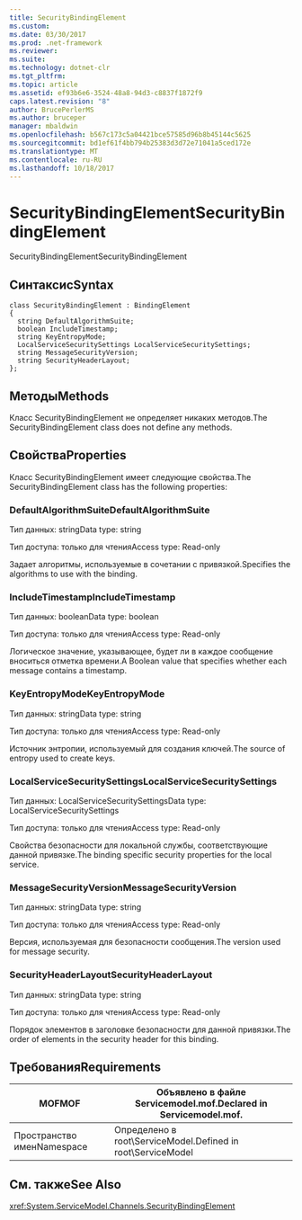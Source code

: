 ```yaml
---
title: SecurityBindingElement
ms.custom: 
ms.date: 03/30/2017
ms.prod: .net-framework
ms.reviewer: 
ms.suite: 
ms.technology: dotnet-clr
ms.tgt_pltfrm: 
ms.topic: article
ms.assetid: ef93b6e6-3524-48a8-94d3-c8837f1872f9
caps.latest.revision: "8"
author: BrucePerlerMS
ms.author: bruceper
manager: mbaldwin
ms.openlocfilehash: b567c173c5a04421bce57585d96b8b45144c5625
ms.sourcegitcommit: bd1ef61f4bb794b25383d3d72e71041a5ced172e
ms.translationtype: MT
ms.contentlocale: ru-RU
ms.lasthandoff: 10/18/2017
---
```

# <a name="securitybindingelement"></a><span data-ttu-id="f2c31-102">SecurityBindingElement</span><span class="sxs-lookup"><span data-stu-id="f2c31-102">SecurityBindingElement</span></span>
<span data-ttu-id="f2c31-103">SecurityBindingElement</span><span class="sxs-lookup"><span data-stu-id="f2c31-103">SecurityBindingElement</span></span>  
  
## <a name="syntax"></a><span data-ttu-id="f2c31-104">Синтаксис</span><span class="sxs-lookup"><span data-stu-id="f2c31-104">Syntax</span></span>  
  
```  
class SecurityBindingElement : BindingElement  
{  
  string DefaultAlgorithmSuite;  
  boolean IncludeTimestamp;  
  string KeyEntropyMode;  
  LocalServiceSecuritySettings LocalServiceSecuritySettings;  
  string MessageSecurityVersion;  
  string SecurityHeaderLayout;  
};  
```  
  
## <a name="methods"></a><span data-ttu-id="f2c31-105">Методы</span><span class="sxs-lookup"><span data-stu-id="f2c31-105">Methods</span></span>  
 <span data-ttu-id="f2c31-106">Класс SecurityBindingElement не определяет никаких методов.</span><span class="sxs-lookup"><span data-stu-id="f2c31-106">The SecurityBindingElement class does not define any methods.</span></span>  
  
## <a name="properties"></a><span data-ttu-id="f2c31-107">Свойства</span><span class="sxs-lookup"><span data-stu-id="f2c31-107">Properties</span></span>  
 <span data-ttu-id="f2c31-108">Класс SecurityBindingElement имеет следующие свойства.</span><span class="sxs-lookup"><span data-stu-id="f2c31-108">The SecurityBindingElement class has the following properties:</span></span>  
  
### <a name="defaultalgorithmsuite"></a><span data-ttu-id="f2c31-109">DefaultAlgorithmSuite</span><span class="sxs-lookup"><span data-stu-id="f2c31-109">DefaultAlgorithmSuite</span></span>  
 <span data-ttu-id="f2c31-110">Тип данных: string</span><span class="sxs-lookup"><span data-stu-id="f2c31-110">Data type: string</span></span>  
  
 <span data-ttu-id="f2c31-111">Тип доступа: только для чтения</span><span class="sxs-lookup"><span data-stu-id="f2c31-111">Access type: Read-only</span></span>  
  
 <span data-ttu-id="f2c31-112">Задает алгоритмы, используемые в сочетании с привязкой.</span><span class="sxs-lookup"><span data-stu-id="f2c31-112">Specifies the algorithms to use with the binding.</span></span>  
  
### <a name="includetimestamp"></a><span data-ttu-id="f2c31-113">IncludeTimestamp</span><span class="sxs-lookup"><span data-stu-id="f2c31-113">IncludeTimestamp</span></span>  
 <span data-ttu-id="f2c31-114">Тип данных: boolean</span><span class="sxs-lookup"><span data-stu-id="f2c31-114">Data type: boolean</span></span>  
  
 <span data-ttu-id="f2c31-115">Тип доступа: только для чтения</span><span class="sxs-lookup"><span data-stu-id="f2c31-115">Access type: Read-only</span></span>  
  
 <span data-ttu-id="f2c31-116">Логическое значение, указывающее, будет ли в каждое сообщение вноситься отметка времени.</span><span class="sxs-lookup"><span data-stu-id="f2c31-116">A Boolean value that specifies whether each message contains a timestamp.</span></span>  
  
### <a name="keyentropymode"></a><span data-ttu-id="f2c31-117">KeyEntropyMode</span><span class="sxs-lookup"><span data-stu-id="f2c31-117">KeyEntropyMode</span></span>  
 <span data-ttu-id="f2c31-118">Тип данных: string</span><span class="sxs-lookup"><span data-stu-id="f2c31-118">Data type: string</span></span>  
  
 <span data-ttu-id="f2c31-119">Тип доступа: только для чтения</span><span class="sxs-lookup"><span data-stu-id="f2c31-119">Access type: Read-only</span></span>  
  
 <span data-ttu-id="f2c31-120">Источник энтропии, используемый для создания ключей.</span><span class="sxs-lookup"><span data-stu-id="f2c31-120">The source of entropy used to create keys.</span></span>  
  
### <a name="localservicesecuritysettings"></a><span data-ttu-id="f2c31-121">LocalServiceSecuritySettings</span><span class="sxs-lookup"><span data-stu-id="f2c31-121">LocalServiceSecuritySettings</span></span>  
 <span data-ttu-id="f2c31-122">Тип данных: LocalServiceSecuritySettings</span><span class="sxs-lookup"><span data-stu-id="f2c31-122">Data type: LocalServiceSecuritySettings</span></span>  
  
 <span data-ttu-id="f2c31-123">Тип доступа: только для чтения</span><span class="sxs-lookup"><span data-stu-id="f2c31-123">Access type: Read-only</span></span>  
  
 <span data-ttu-id="f2c31-124">Свойства безопасности для локальной службы, соответствующие данной привязке.</span><span class="sxs-lookup"><span data-stu-id="f2c31-124">The binding specific security properties for the local service.</span></span>  
  
### <a name="messagesecurityversion"></a><span data-ttu-id="f2c31-125">MessageSecurityVersion</span><span class="sxs-lookup"><span data-stu-id="f2c31-125">MessageSecurityVersion</span></span>  
 <span data-ttu-id="f2c31-126">Тип данных: string</span><span class="sxs-lookup"><span data-stu-id="f2c31-126">Data type: string</span></span>  
  
 <span data-ttu-id="f2c31-127">Тип доступа: только для чтения</span><span class="sxs-lookup"><span data-stu-id="f2c31-127">Access type: Read-only</span></span>  
  
 <span data-ttu-id="f2c31-128">Версия, используемая для безопасности сообщения.</span><span class="sxs-lookup"><span data-stu-id="f2c31-128">The version used for message security.</span></span>  
  
### <a name="securityheaderlayout"></a><span data-ttu-id="f2c31-129">SecurityHeaderLayout</span><span class="sxs-lookup"><span data-stu-id="f2c31-129">SecurityHeaderLayout</span></span>  
 <span data-ttu-id="f2c31-130">Тип данных: string</span><span class="sxs-lookup"><span data-stu-id="f2c31-130">Data type: string</span></span>  
  
 <span data-ttu-id="f2c31-131">Тип доступа: только для чтения</span><span class="sxs-lookup"><span data-stu-id="f2c31-131">Access type: Read-only</span></span>  
  
 <span data-ttu-id="f2c31-132">Порядок элементов в заголовке безопасности для данной привязки.</span><span class="sxs-lookup"><span data-stu-id="f2c31-132">The order of elements in the security header for this binding.</span></span>  
  
## <a name="requirements"></a><span data-ttu-id="f2c31-133">Требования</span><span class="sxs-lookup"><span data-stu-id="f2c31-133">Requirements</span></span>  
  
|<span data-ttu-id="f2c31-134">MOF</span><span class="sxs-lookup"><span data-stu-id="f2c31-134">MOF</span></span>|<span data-ttu-id="f2c31-135">Объявлено в файле Servicemodel.mof.</span><span class="sxs-lookup"><span data-stu-id="f2c31-135">Declared in Servicemodel.mof.</span></span>|  
|---------|-----------------------------------|  
|<span data-ttu-id="f2c31-136">Пространство имен</span><span class="sxs-lookup"><span data-stu-id="f2c31-136">Namespace</span></span>|<span data-ttu-id="f2c31-137">Определено в root\ServiceModel.</span><span class="sxs-lookup"><span data-stu-id="f2c31-137">Defined in root\ServiceModel</span></span>|  
  
## <a name="see-also"></a><span data-ttu-id="f2c31-138">См. также</span><span class="sxs-lookup"><span data-stu-id="f2c31-138">See Also</span></span>  
 <xref:System.ServiceModel.Channels.SecurityBindingElement>

